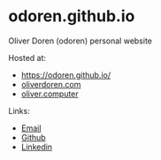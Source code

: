# odoren.github.io
Oliver Doren (odoren) personal website 

Hosted at:
* https://odoren.github.io/
* [oliverdoren.com](http://oliverdoren.com)
* [oliver.computer](http://oliver.computer)

Links:
* [Email](mailto:oliver.doren@gmail.com)
* [Github](https://github.com/odoren)
* [Linkedin](https://linkedin.com/in/oliver-doren)
